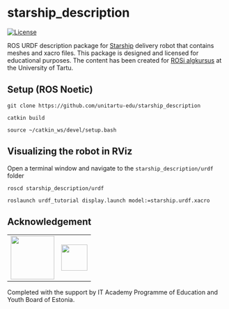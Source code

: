 # starship\_description

[![License](https://img.shields.io/badge/License-Apache%202.0-blue.svg)](https://opensource.org/licenses/Apache-2.0)

ROS URDF description package for [Starship](https://starship.xyz) delivery robot that contains meshes and xacro files. This package is designed and licensed for educational purposes. The content has been created for [ROSi algkursus](https://sisu.ut.ee/rosak) at the University of Tartu.

## Setup (ROS Noetic)

```git clone https://github.com/unitartu-edu/starship_description```

```catkin build```

```source ~/catkin_ws/devel/setup.bash```

## Visualizing the robot in RViz
Open a terminal window and navigate to the ```starship_description/urdf``` folder

```roscd starship_description/urdf```

```roslaunch urdf_tutorial display.launch model:=starship.urdf.xacro```

## Acknowledgement

<table>
<tr border=0>
<td valign="middle">
  <img src="https://github.com/unitartu-remrob/.github/blob/main/profile/logo_HARNO_3lovi_est_rgb.png" class="center" height=100"/>
</td>
<td valign="middle">
  <img src="https://github.com/unitartu-remrob/.github/blob/main/profile/logo_ITA_rgb.png" class="center" height=60"/>
</td>
</tr>
</table>

Completed with the support by IT Academy Programme of Education and Youth Board of Estonia.
